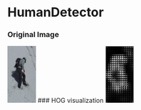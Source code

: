 # HumanDetector
### Original Image 
<img src="https://github.com/sushant4788/humanDetector/blob/master/images/crop001014a.png" width="64" height="128">
### HOG visualization 
<img src="https://github.com/sushant4788/humanDetector/blob/master/images/img1vis.PNG" width="64" height="128">
